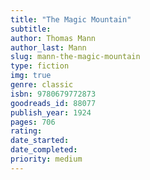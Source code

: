 ```yaml
---
title: "The Magic Mountain"
subtitle: 
author: Thomas Mann
author_last: Mann
slug: mann-the-magic-mountain
type: fiction
img: true
genre: classic
isbn: 9780679772873
goodreads_id: 88077
publish_year: 1924
pages: 706
rating: 
date_started:
date_completed:
priority: medium
---
```

